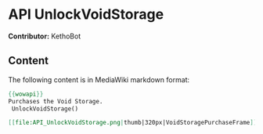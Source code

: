 # API UnlockVoidStorage

**Contributor:** KethoBot

## Content

The following content is in MediaWiki markdown format:

```mediawiki
{{wowapi}}
Purchases the Void Storage.
 UnlockVoidStorage()

[[file:API_UnlockVoidStorage.png|thumb|320px|VoidStoragePurchaseFrame]]
```